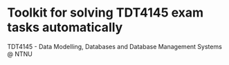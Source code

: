 # Toolkit for solving TDT4145 exam tasks automatically

TDT4145 - Data Modelling, Databases and Database Management Systems @ NTNU
